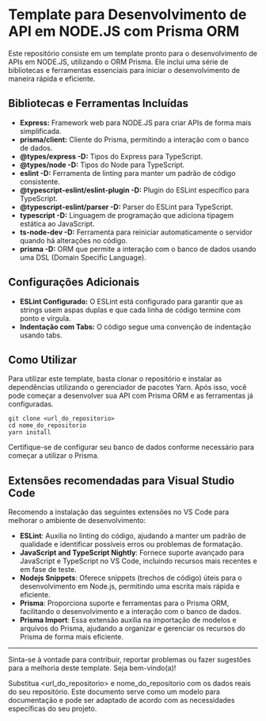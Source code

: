 # Template para Desenvolvimento de API em NODE.JS com Prisma ORM
Este repositório consiste em um template pronto para o desenvolvimento de APIs em NODE.JS, utilizando o ORM Prisma. Ele inclui uma série de bibliotecas e ferramentas essenciais para iniciar o desenvolvimento de maneira rápida e eficiente.

## Bibliotecas e Ferramentas Incluídas
- **Express:** Framework web para NODE.JS para criar APIs de forma mais simplificada.</br>
- **prisma/client:** Cliente do Prisma, permitindo a interação com o banco de dados.</br>
- **@types/express -D:** Tipos do Express para TypeScript.</br>
- **@types/node -D:** Tipos do Node para TypeScript.</br>
- **eslint -D:** Ferramenta de linting para manter um padrão de código consistente.</br>
- **@typescript-eslint/eslint-plugin -D:** Plugin do ESLint específico para TypeScript.</br>
- **@typescript-eslint/parser -D:** Parser do ESLint para TypeScript.</br>
- **typescript -D:** Linguagem de programação que adiciona tipagem estática ao JavaScript.</br>
- **ts-node-dev -D:** Ferramenta para reiniciar automaticamente o servidor quando há alterações no código.</br>
- **prisma -D:** ORM que permite a interação com o banco de dados usando uma DSL (Domain Specific Language).</br>

## Configurações Adicionais
- **ESLint Configurado:** O ESLint está configurado para garantir que as strings usem aspas duplas e que cada linha de código termine com ponto e vírgula.</br>
- **Indentação com Tabs:** O código segue uma convenção de indentação usando tabs.</br>

## Como Utilizar
Para utilizar este template, basta clonar o repositório e instalar as dependências utilizando o gerenciador de pacotes Yarn. Após isso, você pode começar a desenvolver sua API com Prisma ORM e as ferramentas já configuradas.

```
git clone <url_do_repositorio>
cd nome_do_repositorio
yarn install
```

Certifique-se de configurar seu banco de dados conforme necessário para começar a utilizar o Prisma.

## Extensões recomendadas para Visual Studio Code
Recomendo a instalação das seguintes extensões no VS Code para melhorar o ambiente de desenvolvimento:

- **ESLint**: Auxilia no linting do código, ajudando a manter um padrão de qualidade e identificar possíveis erros ou problemas de formatação.
- **JavaScript and TypeScript Nightly**: Fornece suporte avançado para JavaScript e TypeScript no VS Code, incluindo recursos mais recentes e em fase de teste.
- **Nodejs Snippets**: Oferece snippets (trechos de código) úteis para o desenvolvimento em Node.js, permitindo uma escrita mais rápida e eficiente.
- **Prisma**: Proporciona suporte e ferramentas para o Prisma ORM, facilitando o desenvolvimento e a interação com o banco de dados.
- **Prisma Import**: Essa extensão auxilia na importação de modelos e arquivos do Prisma, ajudando a organizar e gerenciar os recursos do Prisma de forma mais eficiente.

<hr>

Sinta-se à vontade para contribuir, reportar problemas ou fazer sugestões para a melhoria deste template. Seja bem-vindo(a)!

Substitua <url_do_repositorio> e nome_do_repositorio com os dados reais do seu repositório. Este documento serve como um modelo para documentação e pode ser adaptado de acordo com as necessidades específicas do seu projeto.
